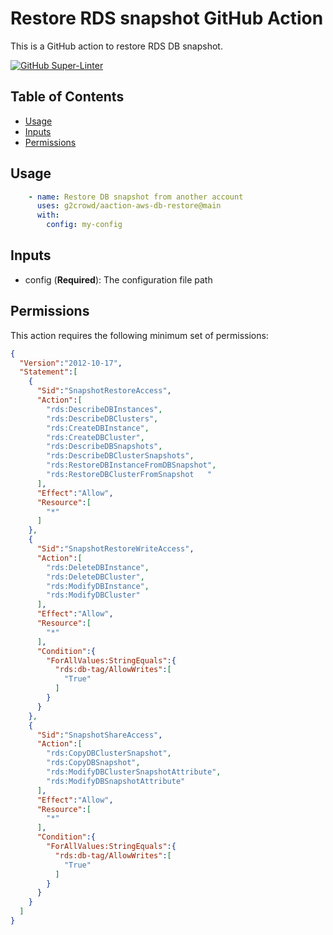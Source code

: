 # Restore RDS snapshot GitHub Action

This is a GitHub action to restore RDS DB snapshot.

[![GitHub Super-Linter](https://github.com/g2crowd/action-aws-db-restore/workflows/Lint%20Code%20Base/badge.svg)](https://github.com/marketplace/actions/super-linter)

## Table of Contents

<!-- toc -->

* [Usage](#usage)
* [Inputs](#inputs)
* [Permissions](#permissions)

<!-- tocstop -->

## Usage
```yaml
    - name: Restore DB snapshot from another account
      uses: g2crowd/aaction-aws-db-restore@main
      with:
        config: my-config
```

## Inputs

* config (**Required**): The configuration file path

## Permissions

This action requires the following minimum set of permissions:

```json
{
  "Version":"2012-10-17",
  "Statement":[
    {
      "Sid":"SnapshotRestoreAccess",
      "Action":[
        "rds:DescribeDBInstances",
        "rds:DescribeDBClusters",
        "rds:CreateDBInstance",
        "rds:CreateDBCluster",
        "rds:DescribeDBSnapshots",
        "rds:DescribeDBClusterSnapshots",
        "rds:RestoreDBInstanceFromDBSnapshot",
        "rds:RestoreDBClusterFromSnapshot	"
      ],
      "Effect":"Allow",
      "Resource":[
        "*"
      ]
    },
    {
      "Sid":"SnapshotRestoreWriteAccess",
      "Action":[
        "rds:DeleteDBInstance",
        "rds:DeleteDBCluster",
        "rds:ModifyDBInstance",
        "rds:ModifyDBCluster"
      ],
      "Effect":"Allow",
      "Resource":[
        "*"
      ],
      "Condition":{
        "ForAllValues:StringEquals":{
          "rds:db-tag/AllowWrites":[
            "True"
          ]
        }
      }
    },
    {
      "Sid":"SnapshotShareAccess",
      "Action":[
        "rds:CopyDBClusterSnapshot",
        "rds:CopyDBSnapshot",
        "rds:ModifyDBClusterSnapshotAttribute",
        "rds:ModifyDBSnapshotAttribute"
      ],
      "Effect":"Allow",
      "Resource":[
        "*"
      ],
      "Condition":{
        "ForAllValues:StringEquals":{
          "rds:db-tag/AllowWrites":[
            "True"
          ]
        }
      }
    }
  ]
}
```
